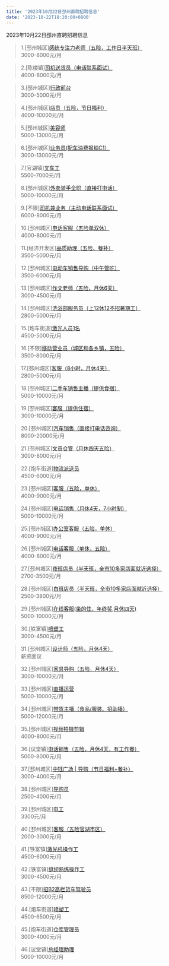 ```yaml
---
title: '2023年10月22日邳州直聘招聘信息'
date: '2023-10-22T18:20:00+0800'
---
```

2023年10月22日邳州直聘招聘信息
<!--more-->
>1.[邳州城区][感统专注力老师（五险，工作日半天班）](https://www.pizhouzhipin.com/job/21797)<br>
>3000-8000元/月

>2.[陈楼镇][司机送货员（电话联系面试）](https://www.pizhouzhipin.com/job/21989)<br>
>4000-8000元/月

>3.[邳州城区][行政前台](https://www.pizhouzhipin.com/job/28904)<br>
>3000-5000元/月

>4.[邳州城区][店员（五险，节日福利）](https://www.pizhouzhipin.com/job/30380)<br>
>4000-10000元/月

>5.[邳州城区][美容师](https://www.pizhouzhipin.com/job/26927)<br>
>5000-13000元/月

>6.[邳州城区][业务员(配车油费报销C1）](https://www.pizhouzhipin.com/job/8933)<br>
>3000-13000元/月

>7.[官湖镇][叉车工](https://www.pizhouzhipin.com/job/31575)<br>
>5500-7000元/月

>8.[邳州城区][外卖骑手全职（直接打电话）](https://www.pizhouzhipin.com/job/25304)<br>
>5000-10000元/月

>9.[不限][司机兼业务（主动电话联系面试）](https://www.pizhouzhipin.com/job/26298)<br>
>6000-8000元/月

>10.[邳州城区][电话客服（五险单双休）](https://www.pizhouzhipin.com/job/22368)<br>
>4000-8000元/月

>11.[经济开发区][品质助理（五险、餐补）](https://www.pizhouzhipin.com/job/29962)<br>
>3500-5000元/月

>12.[邳州城区][电动车销售导购（中午管吃）](https://www.pizhouzhipin.com/job/31697)<br>
>3500-6000元/月

>13.[邳州城区][作文老师（五险，月休6天）](https://www.pizhouzhipin.com/job/24219)<br>
>3000-4500元/月

>14.[邳州城区][洗浴部服务员（上12休12不招暑期工）](https://www.pizhouzhipin.com/job/23952)<br>
>2800-5000元/月

>15.[炮车街道][激光人员1名](https://www.pizhouzhipin.com/job/30948)<br>
>4500-5000元/月

>16.[不限][移动营业员（城区和各乡镇，五险）](https://www.pizhouzhipin.com/job/31708)<br>
>3500-8000元/月

>17.[邳州城区][客服（8小时，月休4天）](https://www.pizhouzhipin.com/job/16706)<br>
>2800-5000元/月

>18.[邳州城区][二手车销售主播（提供食宿）](https://www.pizhouzhipin.com/job/31588)<br>
>5000-10000元/月

>19.[邳州城区][客服（提供住宿）](https://www.pizhouzhipin.com/job/31551)<br>
>3000-10000元/月

>20.[邳州城区][汽车销售（直接打电话咨询）](https://www.pizhouzhipin.com/job/31599)<br>
>8000-20000元/月

>21.[邳州城区][文员仓管（月休四天五险）](https://www.pizhouzhipin.com/job/22313)<br>
>3000-8000元/月

>22.[炮车街道][物流派送员](https://www.pizhouzhipin.com/job/31703)<br>
>4500-6000元/月

>23.[邳州城区][客服（五险，单休）](https://www.pizhouzhipin.com/job/30882)<br>
>4000-9000元/月

>24.[邳州城区][电话销售（月休4天，7小时制）](https://www.pizhouzhipin.com/job/31728)<br>
>5000-10000元/月

>25.[邳州城区][办公室客服（五险，单休）](https://www.pizhouzhipin.com/job/30881)<br>
>4000-9000元/月

>26.[邳州城区][电话客服（单休，五险）](https://www.pizhouzhipin.com/job/26059)<br>
>4000-8000元/月

>27.[邳州城区][夜班店员（半天班，全市10多家店面就近选择）](https://www.pizhouzhipin.com/job/26174)<br>
>2700-3500元/月

>28.[邳州城区][白班店员（半天班，全市10多家店面就近选择）](https://www.pizhouzhipin.com/job/26173)<br>
>2500-3800元/月

>29.[邳州城区][在线客服(坐的住，年终奖,月休四天)](https://www.pizhouzhipin.com/job/21478)<br>
>5000-10000元/月

>30.[铁富镇][喷塑工](https://www.pizhouzhipin.com/job/31667)<br>
>3000-4500元/月

>31.[邳州城区][设计师（五险，月休4天）](https://www.pizhouzhipin.com/job/25117)<br>
>薪资面议

>32.[邳州城区][家具导购（五险，月休4天）](https://www.pizhouzhipin.com/job/25448)<br>
>3000-10000元/月

>33.[邳州城区][直播运营](https://www.pizhouzhipin.com/job/31748)<br>
>5000-10000元/月

>34.[邳州城区][带货主播（食品/服装、招助播）](https://www.pizhouzhipin.com/job/30712)<br>
>5000-12000元/月

>35.[邳州城区][视频拍摄剪辑](https://www.pizhouzhipin.com/job/24824)<br>
>4000-8000元/月

>36.[议堂镇][电话销售（五险，月休4天，有工作餐）](https://www.pizhouzhipin.com/job/29911)<br>
>5000-8000元/月

>37.[邳州城区][中钰广场 | 导购（节日福利+餐补）](https://www.pizhouzhipin.com/job/30878)<br>
>3000-4000元/月

>38.[邳州城区][导购员](https://www.pizhouzhipin.com/job/31161)<br>
>2500-4000元/月

>39.[邳州城区][电工](https://www.pizhouzhipin.com/job/31545)<br>
>3300元/月

>40.[邳州城区][客服（五险官湖市区）](https://www.pizhouzhipin.com/job/20754)<br>
>2000-3000元/月

>41.[铁富镇][激光机操作工](https://www.pizhouzhipin.com/job/28408)<br>
>4500-6000元/月

>42.[铁富镇][缝纫熟练操作工](https://www.pizhouzhipin.com/job/29502)<br>
>3000-4500元/月

>43.[不限][招B2高栏货车驾驶员](https://www.pizhouzhipin.com/job/27902)<br>
>8500-12000元/月

>44.[炮车街道][喷塑工](https://www.pizhouzhipin.com/job/31733)<br>
>4500-6500元/月

>45.[炮车街道][仓库管理员](https://www.pizhouzhipin.com/job/31732)<br>
>3000-4000元/月

>46.[议堂镇][总经理助理](https://www.pizhouzhipin.com/job/30931)<br>
>5000-10000元/月

